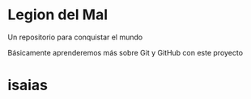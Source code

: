 # Legion del Mal
Un repositorio para conquistar el mundo

Básicamente aprenderemos más sobre Git y GitHub con este proyecto


# isaias



